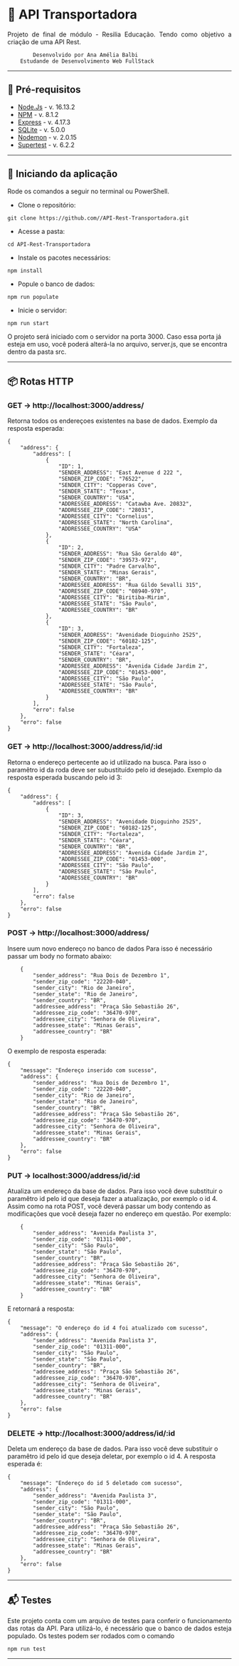 # 🚚 API Transportadora

 <p align="justify">Projeto de final de módulo - Resilia Educação. Tendo como objetivo a criação de uma API Rest.

        	Desenvolvido por Ana Amélia Balbi
    	Estudande de Desenvolvimento Web FullStack

---

## 📮 Pré-requisitos

- <a href="https://nodejs.org/en/">Node.Js</a> - v. 16.13.2
- <a href="https://www.npmjs.com/">NPM</a> - v. 8.1.2
- <a href="https://expressjs.com/pt-br/">Express</a> - v. 4.17.3
- <a href="https://www.npmjs.com/package/sqlite3">SQLite</a> - v. 5.0.0
- <a href="https://nodemon.io/">Nodemon</a> - v. 2.0.15
- <a href="https://www.npmjs.com/package/supertest"> Supertest</a> - v. 6.2.2

---

## 📨 Iniciando da aplicação

 <p>Rode os comandos a seguir no terminal ou PowerShell.</p>
 
 - Clone o repositório:
```
git clone https://github.com//API-Rest-Transportadora.git
```
- Acesse a pasta:
```
cd API-Rest-Transportadora
```
- Instale os pacotes necessários:
```
npm install
```
- Popule o banco de dados:
```
npm run populate
```
- Inicie o servidor:
```
npm run start
```
<p>O projeto será iniciado com o servidor na porta 3000. Caso essa porta já esteja em uso, você poderá alterá-la no arquivo, server.js, que se encontra dentro da pasta src.</p>

---

## 📦 Rotas HTTP

### <b> GET -> http://localhost:3000/address/</b>

Retorna todos os endereçoes existentes na base de dados.
Exemplo da resposta esperada:

```
{
	"address": {
		"address": [
			{
				"ID": 1,
				"SENDER_ADDRESS": "East Avenue d 222 ",
				"SENDER_ZIP_CODE": "76522",
				"SENDER_CITY": "Copperas Cove",
				"SENDER_STATE": "Texas",
				"SENDER_COUNTRY": "USA",
				"ADDRESSEE_ADDRESS": "Catawba Ave. 20832",
				"ADDRESSEE_ZIP_CODE": "28031",
				"ADDRESSEE_CITY": "Cornelius",
				"ADDRESSEE_STATE": "North Carolina",
				"ADDRESSEE_COUNTRY": "USA"
			},
			{
				"ID": 2,
				"SENDER_ADDRESS": "Rua São Geraldo 40",
				"SENDER_ZIP_CODE": "39573-972",
				"SENDER_CITY": "Padre Carvalho",
				"SENDER_STATE": "Minas Gerais",
				"SENDER_COUNTRY": "BR",
				"ADDRESSEE_ADDRESS": "Rua Gildo Sevalli 315",
				"ADDRESSEE_ZIP_CODE": "08940-970",
				"ADDRESSEE_CITY": "Biritiba-Mirim",
				"ADDRESSEE_STATE": "São Paulo",
				"ADDRESSEE_COUNTRY": "BR"
			},
			{
				"ID": 3,
				"SENDER_ADDRESS": "Avenidade Dioguinho 2525",
				"SENDER_ZIP_CODE": "60182-125",
				"SENDER_CITY": "Fortaleza",
				"SENDER_STATE": "Céara",
				"SENDER_COUNTRY": "BR",
				"ADDRESSEE_ADDRESS": "Avenida Cidade Jardim 2",
				"ADDRESSEE_ZIP_CODE": "01453-000",
				"ADDRESSEE_CITY": "São Paulo",
				"ADDRESSEE_STATE": "São Paulo",
				"ADDRESSEE_COUNTRY": "BR"
			}
		],
		"erro": false
	},
	"erro": false
}

```

### <b> GET -> http://localhost:3000/address/id/:id </b>

Retorna o endereço pertecente ao id utilizado na busca. Para isso o paramêtro id da roda deve ser subustituído pelo id desejado.
Exemplo da resposta esperada buscando pelo id 3:

```
{
	"address": {
		"address": [
			{
				"ID": 3,
				"SENDER_ADDRESS": "Avenidade Dioguinho 2525",
				"SENDER_ZIP_CODE": "60182-125",
				"SENDER_CITY": "Fortaleza",
				"SENDER_STATE": "Céara",
				"SENDER_COUNTRY": "BR",
				"ADDRESSEE_ADDRESS": "Avenida Cidade Jardim 2",
				"ADDRESSEE_ZIP_CODE": "01453-000",
				"ADDRESSEE_CITY": "São Paulo",
				"ADDRESSEE_STATE": "São Paulo",
				"ADDRESSEE_COUNTRY": "BR"
			}
		],
		"erro": false
	},
	"erro": false
}
```

### <b> POST -> http://localhost:3000/address/ </b>

Insere uum novo endereço no banco de dados
Para isso é necessário passar um body no formato abaixo:

```
	{
		"sender_address": "Rua Dois de Dezembro 1",
		"sender_zip_code": "22220-040",
		"sender_city": "Rio de Janeiro",
		"sender_state": "Rio de Janeiro",
		"sender_country": "BR",
		"addressee_address": "Praça São Sebastião 26",
		"addressee_zip_code": "36470-970",
		"addressee_city": "Senhora de Oliveira",
		"addressee_state": "Minas Gerais",
		"addressee_country": "BR"
	}
```

O exemplo de resposta esperada:

```
{
	"message": "Endereço inserido com sucesso",
	"address": {
		"sender_address": "Rua Dois de Dezembro 1",
		"sender_zip_code": "22220-040",
		"sender_city": "Rio de Janeiro",
		"sender_state": "Rio de Janeiro",
		"sender_country": "BR",
		"addressee_address": "Praça São Sebastião 26",
		"addressee_zip_code": "36470-970",
		"addressee_city": "Senhora de Oliveira",
		"addressee_state": "Minas Gerais",
		"addressee_country": "BR"
	},
	"erro": false
}

```

### <b> PUT -> localhost:3000/address/id/:id </b>

Atualiza um endereço da base de dados. Para isso você deve substituir o paramêtro id pelo id que deseja fazer a atualização, por exemplo o id 4.
Assim como na rota POST, você deverá passar um body contendo as modificações que você deseja fazer no endereço em questão. Por exemplo:

```
    {
    	"sender_address": "Avenida Paulista 3",
    	"sender_zip_code": "01311-000",
    	"sender_city": "São Paulo",
    	"sender_state": "São Paulo",
    	"sender_country": "BR",
    	"addressee_address": "Praça São Sebastião 26",
    	"addressee_zip_code": "36470-970",
    	"addressee_city": "Senhora de Oliveira",
    	"addressee_state": "Minas Gerais",
    	"addressee_country": "BR"
    }
```

E retornará a resposta:

```
{
	"message": "O endereço do id 4 foi atualizado com sucesso",
	"address": {
		"sender_address": "Avenida Paulista 3",
		"sender_zip_code": "01311-000",
		"sender_city": "São Paulo",
		"sender_state": "São Paulo",
		"sender_country": "BR",
		"addressee_address": "Praça São Sebastião 26",
		"addressee_zip_code": "36470-970",
		"addressee_city": "Senhora de Oliveira",
		"addressee_state": "Minas Gerais",
		"addressee_country": "BR"
	},
	"erro": false
}
```

### <b> DELETE -> http://localhost:3000/address/id/:id</b>

Deleta um endereço da base de dados. Para isso você deve substituir o paramêtro id pelo id que deseja deletar, por exemplo o id 4.
A resposta esperada é:

```
{
	"message": "Endereço do id 5 deletado com sucesso",
	"address": {
		"sender_address": "Avenida Paulista 3",
		"sender_zip_code": "01311-000",
		"sender_city": "São Paulo",
		"sender_state": "São Paulo",
		"sender_country": "BR",
		"addressee_address": "Praça São Sebastião 26",
		"addressee_zip_code": "36470-970",
		"addressee_city": "Senhora de Oliveira",
		"addressee_state": "Minas Gerais",
		"addressee_country": "BR"
	},
	"erro": false
}
```

---

## 📬 Testes

<p align="justify">Este projeto conta com um arquivo de testes para conferir o funcionamento das rotas da API. Para utilizá-lo, é necessário que o banco de dados esteja populado. Os testes podem ser rodados com o comando</p>

```
npm run test
```

---
